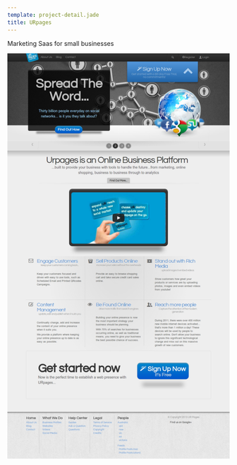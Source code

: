 ```yaml
---
template: project-detail.jade
title: URpages
---
```


Marketing Saas for small businesses

!["URpages.com.au as it was under my care."](./urpages.com.au.png)
